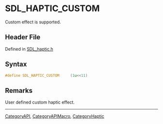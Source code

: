 # SDL_HAPTIC_CUSTOM

Custom effect is supported.

## Header File

Defined in [SDL_haptic.h](https://github.com/libsdl-org/SDL/blob/SDL2/include/SDL_haptic.h)

## Syntax

```c
#define SDL_HAPTIC_CUSTOM     (1u<<11)
```

## Remarks

User defined custom haptic effect.

----
[CategoryAPI](CategoryAPI), [CategoryAPIMacro](CategoryAPIMacro), [CategoryHaptic](CategoryHaptic)

